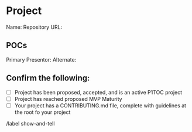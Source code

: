# Project
Name: 
Repository URL:

## POCs
Primary Presentor:
Alternate:

## Confirm the following:
- [ ] Project has been proposed, accepted, and is an active P1TOC project
- [ ] Project has reached proposed MVP Maturity
- [ ] Your project has a CONTRIBUTING.md file, complete with guidelines at the root fo your project

/label show-and-tell